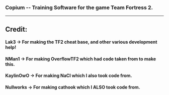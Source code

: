 ### Copium -- Training Software for the game Team Fortress 2.
-----
Credit:
-----
#### Lak3 -> For making the TF2 cheat base, and other various development help!
#### NMan1 -> For making OverflowTF2 which had code taken from to make this.
#### KaylinOwO -> For making NaCl which I also took code from.
#### Nullworks -> For making cathook which I ALSO took code from.

